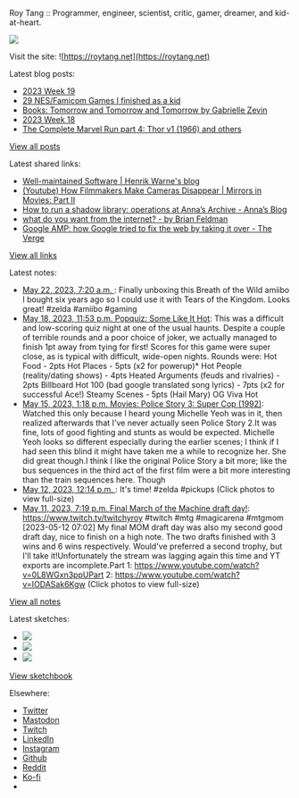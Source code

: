 Roy Tang :: Programmer, engineer, scientist, critic, gamer, dreamer, and kid-at-heart.

![](https://roytang.net/static/img/profile.jpg)

Visit the site: ![https://roytang.net](https://roytang.net)

Latest blog posts:

- [2023 Week 19](https://roytang.net/2023/05/2023-week-19/)
- [29 NES/Famicom Games I finished as a kid](https://roytang.net/2023/05/nes-games/)
- [Books: Tomorrow and Tomorrow and Tomorrow by Gabrielle Zevin](https://roytang.net/2023/05/tomorrow3/)
- [2023 Week 18](https://roytang.net/2023/05/2023-week-18/)
- [The Complete Marvel Run part 4: Thor v1 (1966) and others](https://roytang.net/2023/05/marvel-run-4-thor-etc/)

[View all posts](https://roytang.net/blog)

Latest shared links:

- [Well-maintained Software | Henrik Warne&#x27;s blog](https://roytang.net/2023/05/98120d36662f22ce5ccb4ac3ee5ae311/)
- [(Youtube) How Filmmakers Make Cameras Disappear | Mirrors in Movies: Part II](https://roytang.net/2023/05/db65f5be135892a1adb5fac1bcac8c3f/)
- [How to run a shadow library: operations at Anna’s Archive - Anna’s Blog](https://roytang.net/2023/05/01dcdd7c7a69f165ee4b4a68b4ee34fc/)
- [what do you want from the internet? - by Brian Feldman](https://roytang.net/2023/05/c30f441e60e856f9ea9232f6b4187175/)
- [Google AMP: how Google tried to fix the web by taking it over - The Verge](https://roytang.net/2023/05/e1c9e6edf21985f50f63609f47622fce/)

[View all links](https://roytang.net/links)

Latest notes:

- [May 22, 2023, 7:20 a.m. ](https://roytang.net/2023/05/1fd9747948ac89ddedf4fc5778d54680/): Finally unboxing this Breath of the Wild amiibo I bought six years ago so I could use it with Tears of the Kingdom. Looks great! #zelda #amiibo #gaming
- [May 18, 2023, 11:53 p.m. Popquiz: Some Like It Hot](https://roytang.net/2023/05/popquiz-hot/): This was a difficult and low-scoring quiz night at one of the usual haunts. Despite a couple of terrible rounds and a poor choice of joker, we actually managed to finish 1pt away from tying for first! Scores for this game were super close, as is typical with difficult, wide-open nights. Rounds were: Hot Food - 2pts Hot Places - 5pts (x2 for powerup)* Hot People (reality/dating shows) - 4pts Heated Arguments (feuds and rivalries) - 2pts Billboard Hot 100 (bad google translated song lyrics) - 7pts (x2 for successful Ace!) Steamy Scenes - 5pts (Hail Mary) OG Viva Hot
- [May 15, 2023, 1:18 p.m. Movies: Police Story 3: Super Cop (1992)](https://roytang.net/2023/05/police-story-3-super-cop-1992/): Watched this only because I heard young Michelle Yeoh was in it, then realized afterwards that I&#x27;ve never actually seen Police Story 2.It was fine, lots of good fighting and stunts as would be expected. Michelle Yeoh looks so different especially during the earlier scenes; I think if I had seen this blind it might have taken me a while to recognize her. She did great though.I think I like the original Police Story a bit more; like the bus sequences in the third act of the first film were a bit more interesting than the train sequences here. Though
- [May 12, 2023, 12:14 p.m. ](https://roytang.net/2023/05/110353768772670760/): It&#x27;s time! #zelda #pickups (Click photos to view full-size)
- [May 11, 2023, 7:19 p.m. Final March of the Machine draft day!](https://roytang.net/2023/05/53bd3fb678f3b99d28652d9887328960/): https://www.twitch.tv/twitchyroy #twitch #mtg #magicarena #mtgmom [2023-05-12 07:02] My final MOM draft day was also my second good draft day, nice to finish on a high note. The two drafts finished with 3 wins and 6 wins respectively. Would&#x27;ve preferred a second trophy, but I&#x27;ll take it!Unfortunately the stream was lagging again this time and YT exports are incomplete.Part 1: https://www.youtube.com/watch?v=0L8WGxn3ppUPart 2: https://www.youtube.com/watch?v=IODASak6Kgw (Click photos to view full-size)

[View all notes](https://roytang.net/notes)

Latest sketches:


- ![](https://roytang.net/media/cache/3c/da/3cda657c471879c3cfa81b898b810cd6.jpg)
- ![](https://roytang.net/media/cache/a2/60/a260eacc913ee7c542024b154923702f.jpg)
- ![](https://roytang.net/media/cache/e0/88/e0888b7f7a1e342aba8cced2a0784cc4.jpg)

[View sketchbook](https://roytang.net/albums/sketchbook)


Elsewhere:

- [Twitter](https://twitter.com/roytang)
- [Mastodon](https://indieweb.social/@roytang)
- [Twitch](https://twitch.tv/twitchyroy)
- [LinkedIn](https://www.linkedin.com/in/roytang)
- [Instagram](https://instagram.com/roytang0400)
- [Github](https://github.com/roytang)
- [Reddit](https://reddit.com/u/hungryroy)
- [Ko-fi](https://ko-fi.com/roytang)
- [](mailto:hello@roytang.net)